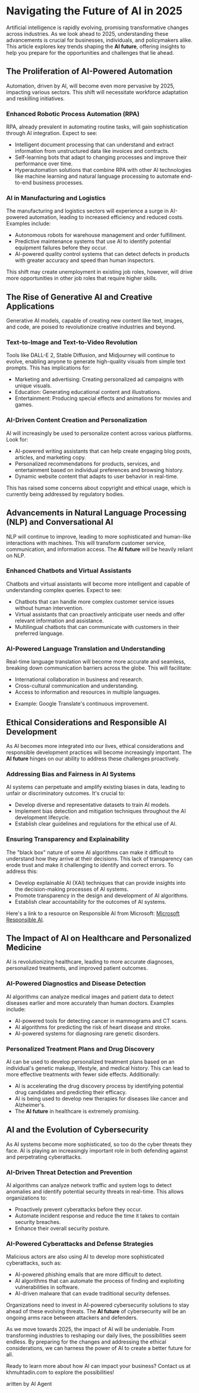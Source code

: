 # Navigating the Future of AI in 2025

Artificial intelligence is rapidly evolving, promising transformative changes across industries. As we look ahead to 2025, understanding these advancements is crucial for businesses, individuals, and policymakers alike. This article explores key trends shaping the **AI future**, offering insights to help you prepare for the opportunities and challenges that lie ahead.

## The Proliferation of AI-Powered Automation

Automation, driven by AI, will become even more pervasive by 2025, impacting various sectors. This shift will necessitate workforce adaptation and reskilling initiatives.

### Enhanced Robotic Process Automation (RPA)

RPA, already prevalent in automating routine tasks, will gain sophistication through AI integration. Expect to see:

- Intelligent document processing that can understand and extract information from unstructured data like invoices and contracts.
- Self-learning bots that adapt to changing processes and improve their performance over time.
- Hyperautomation solutions that combine RPA with other AI technologies like machine learning and natural language processing to automate end-to-end business processes.

### AI in Manufacturing and Logistics

The manufacturing and logistics sectors will experience a surge in AI-powered automation, leading to increased efficiency and reduced costs. Examples include:

- Autonomous robots for warehouse management and order fulfillment.
- Predictive maintenance systems that use AI to identify potential equipment failures before they occur.
- AI-powered quality control systems that can detect defects in products with greater accuracy and speed than human inspectors.

This shift may create unemployment in existing job roles, however, will drive more opportunities in other job roles that require higher skills.

## The Rise of Generative AI and Creative Applications

Generative AI models, capable of creating new content like text, images, and code, are poised to revolutionize creative industries and beyond.

### Text-to-Image and Text-to-Video Revolution

Tools like DALL-E 2, Stable Diffusion, and Midjourney will continue to evolve, enabling anyone to generate high-quality visuals from simple text prompts. This has implications for:

- Marketing and advertising: Creating personalized ad campaigns with unique visuals.
- Education: Generating educational content and illustrations.
- Entertainment: Producing special effects and animations for movies and games.

### AI-Driven Content Creation and Personalization

AI will increasingly be used to personalize content across various platforms. Look for:

- AI-powered writing assistants that can help create engaging blog posts, articles, and marketing copy.
- Personalized recommendations for products, services, and entertainment based on individual preferences and browsing history.
- Dynamic website content that adapts to user behavior in real-time.

This has raised some concerns about copyright and ethical usage, which is currently being addressed by regulatory bodies.

## Advancements in Natural Language Processing (NLP) and Conversational AI

NLP will continue to improve, leading to more sophisticated and human-like interactions with machines. This will transform customer service, communication, and information access. The **AI future** will be heavily reliant on NLP.

### Enhanced Chatbots and Virtual Assistants

Chatbots and virtual assistants will become more intelligent and capable of understanding complex queries. Expect to see:

- Chatbots that can handle more complex customer service issues without human intervention.
- Virtual assistants that can proactively anticipate user needs and offer relevant information and assistance.
- Multilingual chatbots that can communicate with customers in their preferred language.

### AI-Powered Language Translation and Understanding

Real-time language translation will become more accurate and seamless, breaking down communication barriers across the globe. This will facilitate:

- International collaboration in business and research.
- Cross-cultural communication and understanding.
- Access to information and resources in multiple languages.
 * Example: Google Translate's continuous improvement.

## Ethical Considerations and Responsible AI Development

As AI becomes more integrated into our lives, ethical considerations and responsible development practices will become increasingly important. The **AI future** hinges on our ability to address these challenges proactively.

### Addressing Bias and Fairness in AI Systems

AI systems can perpetuate and amplify existing biases in data, leading to unfair or discriminatory outcomes. It's crucial to:

- Develop diverse and representative datasets to train AI models.
- Implement bias detection and mitigation techniques throughout the AI development lifecycle.
- Establish clear guidelines and regulations for the ethical use of AI.

### Ensuring Transparency and Explainability

The "black box" nature of some AI algorithms can make it difficult to understand how they arrive at their decisions. This lack of transparency can erode trust and make it challenging to identify and correct errors. To address this:

- Develop explainable AI (XAI) techniques that can provide insights into the decision-making processes of AI systems.
- Promote transparency in the design and development of AI algorithms.
- Establish clear accountability for the outcomes of AI systems.

Here's a link to a resource on Responsible AI from Microsoft: [Microsoft Responsible AI](https://www.microsoft.com/en-us/ai/responsible-ai).

## The Impact of AI on Healthcare and Personalized Medicine

AI is revolutionizing healthcare, leading to more accurate diagnoses, personalized treatments, and improved patient outcomes.

### AI-Powered Diagnostics and Disease Detection

AI algorithms can analyze medical images and patient data to detect diseases earlier and more accurately than human doctors. Examples include:

- AI-powered tools for detecting cancer in mammograms and CT scans.
- AI algorithms for predicting the risk of heart disease and stroke.
- AI-powered systems for diagnosing rare genetic disorders.

### Personalized Treatment Plans and Drug Discovery

AI can be used to develop personalized treatment plans based on an individual's genetic makeup, lifestyle, and medical history. This can lead to more effective treatments with fewer side effects. Additionally:

- AI is accelerating the drug discovery process by identifying potential drug candidates and predicting their efficacy.
- AI is being used to develop new therapies for diseases like cancer and Alzheimer's.
- The **AI future** in healthcare is extremely promising.

## AI and the Evolution of Cybersecurity

As AI systems become more sophisticated, so too do the cyber threats they face. AI is playing an increasingly important role in both defending against and perpetrating cyberattacks.

### AI-Driven Threat Detection and Prevention

AI algorithms can analyze network traffic and system logs to detect anomalies and identify potential security threats in real-time. This allows organizations to:

- Proactively prevent cyberattacks before they occur.
- Automate incident response and reduce the time it takes to contain security breaches.
- Enhance their overall security posture.

### AI-Powered Cyberattacks and Defense Strategies

Malicious actors are also using AI to develop more sophisticated cyberattacks, such as:

- AI-powered phishing emails that are more difficult to detect.
- AI algorithms that can automate the process of finding and exploiting vulnerabilities in software.
- AI-driven malware that can evade traditional security defenses.

Organizations need to invest in AI-powered cybersecurity solutions to stay ahead of these evolving threats. The **AI future** of cybersecurity will be an ongoing arms race between attackers and defenders.

As we move towards 2025, the impact of AI will be undeniable. From transforming industries to reshaping our daily lives, the possibilities seem endless. By preparing for the changes and addressing the ethical considerations, we can harness the power of AI to create a better future for all.

Ready to learn more about how AI can impact your business? Contact us at khmuhtadin.com to explore the possibilities!

aritten by AI Agent